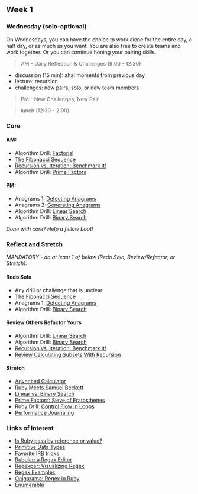 ## Week 1

### Wednesday (solo-optional)

On Wednesdays, you can have the choice to work alone for the entire day, a half day, or as much as you want.  You are also free to create teams and work together.  Or you can continue honing your pairing skills.

> AM - Daily Reflection & Challenges (9:00 - 12:30)

- discussion (15 min): aha! moments from previous day
- lecture: recursion
- challenges: new pairs, solo, or new team members

<!--
- story (5 min): [blind men and an elephant](http://en.wikipedia.org/wiki/Blind_men_and_an_elephant)
-->

> PM - New Challenges, New Pair

> lunch (12:30 - 2:00)

### Core

#### AM:
- Algorithm Drill: [Factorial](https://github.com/Devbootcamp/algorithm-drill-factorial-challenge)
- [The Fibonacci Sequence](https://github.com/Devbootcamp/the-fibonacci-sequence-challenge)
- [Recursion vs. Iteration: Benchmark it!](https://github.com/Devbootcamp/recursion-vs-iteration-benchmarking-it-challenge)
- Algorithm Drill: [Prime Factors](https://github.com/Devbootcamp/algorithm-drill-prime-factors-challenge)

#### PM:
- Anagrams 1: [Detecting Anagrams](https://github.com/Devbootcamp/anagrams-1-detecting-anagrams-challenge)
- Anagrams 2: [Generating Anagrams](https://github.com/Devbootcamp/anagrams-2-generating-anagrams-challenge)
- Algorithm Drill: [Linear Search](https://github.com/Devbootcamp/algorithm-drill-linear-search-challenge)
- Algorithm Drill: [Binary Search](https://github.com/Devbootcamp/algorithm-drill-binary-search-challenge)

*Done with core? Help a fellow boot!*

### Reflect and Stretch

*MANDATORY - do at least 1 of below (Redo Solo, Review/Refactor, or Stretch).*

#### Redo Solo

- Any drill or challenge that is unclear
- [The Fibonacci Sequence](https://github.com/Devbootcamp/the-fibonacci-sequence-challenge)
- Anagrams 1: [Detecting Anagrams](https://github.com/Devbootcamp/anagrams-1-detecting-anagrams-challenge)
- Algorithm Drill: [Binary Search](https://github.com/Devbootcamp/algorithm-drill-binary-search-challenge)

#### Review Others Refactor Yours

- Algorithm Drill: [Linear Search](https://github.com/Devbootcamp/algorithm-drill-linear-search-challenge)
- Algorithm Drill: [Binary Search](https://github.com/Devbootcamp/algorithm-drill-binary-search-challenge)
- [Recursion vs. Iteration: Benchmark it!](https://github.com/Devbootcamp/recursion-vs-iteration-benchmarking-it-challenge)
- [Review Calculating Subsets With Recursion](https://github.com/Devbootcamp/review-calculating-subsets-with-recursion-challenge)

#### Stretch

- [Advanced Calculator](https://github.com/Devbootcamp/advanced-calculator-challenge)
- [Ruby Meets Samuel Beckett](https://github.com/Devbootcamp/quad-ruby-meets-samuel-beckett-challenge)
- [Linear vs. Binary Search](https://github.com/Devbootcamp/binary-vs-linear-searching-challenge)
- [Prime Factors: Sieve of Eratosthenes](https://github.com/Devbootcamp/prime-factors-sieve-of-eratosthenes-challenge)
- Ruby Drill: [Control Flow in Loops](https://github.com/Devbootcamp/ruby-drill-control-flow-in-loops-challenge)
- [Performance Journaling](https://github.com/Devbootcamp/performance-journaling-challenge)

### Links of Interest

- [Is Ruby pass by reference or value?](http://stackoverflow.com/questions/1872110/is-ruby-pass-by-reference-or-by-value)
- [Primitive Data Types](http://en.wikipedia.org/wiki/Primitive_data_type)
- [Favorite IRB tricks](http://stackoverflow.com/questions/123494/whats-your-favourite-irb-trick)
- [Rubular: a Regax Editor](http://rubular.com/)
- [Regexper: Visualizing Regex](http://www.regexper.com/)
- [Regex Examples](http://www.regular-expressions.info/examples.html)
- [Onigurama: Regex in Ruby](http://www.geocities.jp/kosako3/oniguruma/doc/RE.txt)
- [Enumerable](http://ruby-doc.org/core-1.9.3/Enumerable.html)
